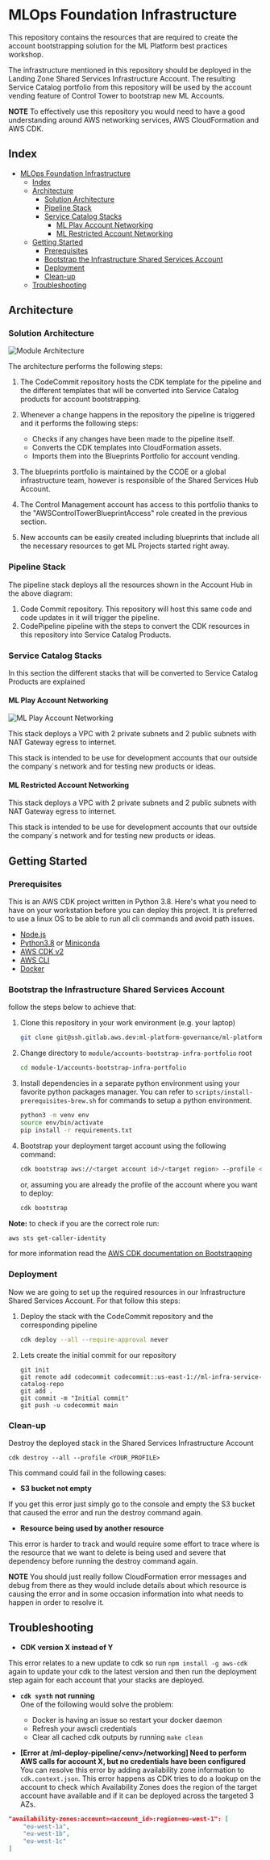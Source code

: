 # MLOps Foundation Infrastructure

This repository contains the resources that are required to create the account bootstrapping solution for the ML Platform best practices workshop.

The infrastructure mentioned in this repository should be deployed in the Landing Zone Shared Services Infrastructure Account. The resulting Service Catalog portfolio from this repository will be used by the account vending feature of Control Tower to bootstrap new ML Accounts.

**NOTE** To effectively use this repository you would need to have a good understanding around AWS networking services, AWS CloudFormation and AWS CDK.

## Index

- [MLOps Foundation Infrastructure](#mlops-foundation-infrastructure)
  - [Index](#index)
  - [Architecture](#architecture)
    - [Solution Architecture](#solution-architecture)
    - [Pipeline Stack](#pipeline-stack)
    - [Service Catalog Stacks](#service-catalog-stacks)
      - [ML Play Account Networking](#ml-play-account-networking)
      - [ML Restricted Account Networking](#ml-restricted-account-networking)
  - [Getting Started](#getting-started)
    - [Prerequisites](#prerequisites)
    - [Bootstrap the Infrastructure Shared Services Account](#bootstrap-the-infrastructure-shared-services-account)
    - [Deployment](#deployment)
    - [Clean-up](#clean-up)
  - [Troubleshooting](#troubleshooting)

## Architecture

### Solution Architecture

![Module Architecture](diagrams/Architecture.png)

The architecture performs the following steps:

1. The CodeCommit repository hosts the CDK template for the pipeline and the different templates that will be converted into Service Catalog products for account bootstrapping.
2. Whenever a change happens in the repository the pipeline is triggered and it performs the following steps:

     - Checks if any changes have been made to the pipeline itself.
     - Converts the CDK templates into CloudFormation assets.
     - Imports them into the Blueprints Portfolio for account vending.

3. The blueprints portfolio is maintained by the CCOE or a global infrastructure team, however is responsible of the Shared Services Hub Account.
4. The Control Management account has access to this portfolio thanks to the "AWSControlTowerBlueprintAccess" role created in the previous section.
5. New accounts can be easily created including blueprints that include all the necessary resources to get ML Projects started right away.

### Pipeline Stack

The pipeline stack deploys all the resources shown in the Account Hub in the above diagram:

1. Code Commit repository. This repository will host this same code and code updates in it will trigger the pipeline.
2. CodePipeline pipeline with the steps to convert the CDK resources in this repository into Service Catalog Products.

### Service Catalog Stacks

In this section the different stacks that will be converted to Service Catalog Products are explained

#### ML Play Account Networking

![ML Play Account Networking](diagrams/stacks/MLPlayAccountNetworking.png)

This stack deploys a VPC with 2 private subnets and 2 public subnets with NAT Gateway egress to internet.

This stack is intended to be use for development accounts that our outside the company´s network and for testing new products or ideas.

#### ML Restricted Account Networking

This stack deploys a VPC with 2 private subnets and 2 public subnets with NAT Gateway egress to internet.

This stack is intended to be use for development accounts that our outside the company´s network and for testing new products or ideas.

## Getting Started

### Prerequisites

This is an AWS CDK project written in Python 3.8. Here's what you need to have on your workstation before you can deploy this project. It is preferred to use a linux OS to be able to run all cli commands and avoid path issues.

- [Node.js](https://nodejs.org/)
- [Python3.8](https://www.python.org/downloads/release/python-380/) or [Miniconda](https://docs.conda.io/en/latest/miniconda.html)
- [AWS CDK v2](https://aws.amazon.com/cdk/)
- [AWS CLI](https://aws.amazon.com/cli/)
- [Docker](https://docs.docker.com/desktop/)

### Bootstrap the Infrastructure Shared Services Account

follow the steps below to achieve that:

1. Clone this repository in your work environment (e.g. your laptop)

    ```bash
    git clone git@ssh.gitlab.aws.dev:ml-platform-governance/ml-platform-shared-services.git
    ```

2. Change directory to `module/accounts-bootstrap-infra-portfolio` root

    ```bash
    cd module-1/accounts-bootstrap-infra-portfolio
    ```

3. Install dependencies in a separate python environment using your favorite python packages manager. You can refer to `scripts/install-prerequisites-brew.sh` for commands to setup a python environment.

    ```bash
    python3 -m venv env
    source env/bin/activate
    pip install -r requirements.txt
    ```

4. Bootstrap your deployment target account using the following command:

    ```bash
    cdk bootstrap aws://<target account id>/<target region> --profile <target account profile>
    ```

    or, assuming you are already the profile of the account where you want to deploy:

    ```bash
    cdk bootstrap
    ```

**Note:** to check if you are the correct role run:

```bash
aws sts get-caller-identity
```

for more information read the [AWS CDK documentation on Bootstrapping](https://docs.aws.amazon.com/cdk/v2/guide/bootstrapping.html#bootstrapping-howto)

### Deployment

Now we are going to set up the required resources in our Infrastructure Shared Services Account. For that follow this steps:

1. Deploy the stack with the CodeCommit repository and the corresponding pipeline

    ```bash
    cdk deploy --all --require-approval never
    ```

2. Lets create the initial commit for our repository

    ```console
    git init
    git remote add codecommit codecommit::us-east-1://ml-infra-service-catalog-repo
    git add .
    git commit -m "Initial commit"
    git push -u codecommit main
    ```

### Clean-up

Destroy the deployed stack in the Shared Services Infrastructure Account

```console
cdk destroy --all --profile <YOUR_PROFILE>
```

This command could fail in the following cases:

- **S3 bucket not empty**

If you get this error just simply go to the console and empty the S3 bucket that caused the error and run the destroy command again.

- **Resource being used by another resource**

This error is harder to track and would require some effort to trace where is the resource that we want to delete is being used and severe that dependency before running the destroy command again.

**NOTE** You should just really follow CloudFormation error messages and debug from there as they would include details about which resource is causing the error and in some occasion information into what needs to happen in order to resolve it.

## Troubleshooting

- **CDK version X instead of Y**

This error relates to a new update to cdk so run `npm install -g aws-cdk` again to update your cdk to the latest version and then run the deployment step again for each account that your stacks are deployed.

- **`cdk synth`** **not running**  
One of the following would solve the problem:

  - Docker is having an issue so restart your docker daemon
  - Refresh your awscli credentials
  - Clear all cached cdk outputs by running `make clean`
- **[Error at /ml-deploy-pipeline/****<****env****>****/networking] Need to perform AWS calls for account X, but no credentials have been configured**  
You can resolve this error by adding availability zone information to `cdk.context.json`. This error happens as CDK tries to do a lookup on the account to check which Availability Zones does the region of the target account have available and if it can be deployed across the targeted 3 AZs.

```json
"availability-zones:account=<account_id>:region=eu-west-1": [
    "eu-west-1a",
    "eu-west-1b",
    "eu-west-1c"
]
```
